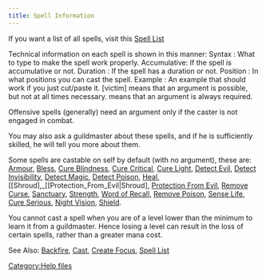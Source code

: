 ```yaml
---
title: Spell Information
---
```


If you want a list of all spells, visit this [Spell
List](Spell "wikilink")

Technical information on each spell is shown in this manner: Syntax :
What to type to make the spell work properly. Accumulative: If the spell
is accumulative or not. Duration : If the spell has a duration or not.
Position : In what positions you can cast the spell. Example : An
example that should work if you just cut/paste it. \[victim\] means that
an argument is possible, but not at all times necessary. <victim> means
that an argument is always required.

Offensive spells (generally) need an argument only if the caster is not
engaged in combat.

You may also ask a guildmaster about these spells, and if he is
sufficiently skilled, he will tell you more about them.

Some spells are castable on self by default (with no argument), these
are: [Armour](Armour "wikilink"), [Bless](Bless "wikilink"), [Cure
Blindness](Cure_Blindness "wikilink"), [Cure
Critical](Cure_Critical "wikilink"), [Cure
Light](Cure_Light "wikilink"), [Detect Evil](Detect_Evil "wikilink"),
[Detect Invisibility](Detect_Invisibility "wikilink"), [Detect
Magic](Detect_Magic "wikilink"), [Detect
Poison](Detect_Poison "wikilink"), [Heal](Heal "wikilink"),
\[\[Shroud\],_\[\[Protection_From_Evil\|Shroud\], [Protection From
Evil](Protection_From_Evil "wikilink"), [Remove
Curse](Remove_Curse "wikilink"), [Sanctuary](Sanctuary "wikilink"),
[Strength](Strength "wikilink"), [Word of
Recall](Word_of_Recall "wikilink"), [Remove
Poison](Remove_Poison "wikilink"), [Sense Life](Sense_Life "wikilink"),
[Cure Serious](Cure_Serious "wikilink"), [Night
Vision](Night_Vision "wikilink"), [Shield](Shield "wikilink").

You cannot cast a spell when you are of a level lower than the minimum
to learn it from a guildmaster. Hence losing a level can result in the
loss of certain spells, rather than a greater mana cost.

See Also: [Backfire](Backfire "wikilink"), [Cast](Cast "wikilink"),
[Create Focus](Create_Focus "wikilink"), [Spell List](Spell "wikilink")

[Category:Help files](Category:Help_files "wikilink")